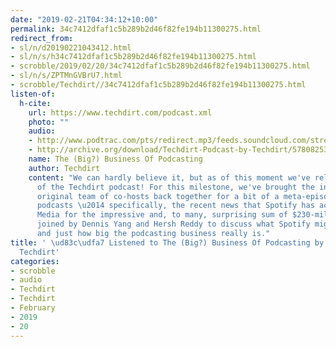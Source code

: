 ```yaml
---
date: "2019-02-21T04:34:12+10:00"
permalink: 34c7412dfaf1c5b289b2d46f82fe194b11300275.html
redirect_from:
- sl/n/d20190221043412.html
- sl/n/s/h34c7412dfaf1c5b289b2d46f82fe194b11300275.html
- scrobble/2019/02/20/34c7412dfaf1c5b289b2d46f82fe194b11300275.html
- sl/n/s/ZPTMnGVBrU7.html
- scrobble/Techdirt//34c7412dfaf1c5b289b2d46f82fe194b11300275.html
listen-of:
  h-cite:
    url: https://www.techdirt.com/podcast.xml
    photo: ""
    audio:
    - http://www.podtrac.com/pts/redirect.mp3/feeds.soundcloud.com/stream/578082534-techdirt-the-big-business-of-podcasting.mp3
    - http://archive.org/download/Techdirt-Podcast-by-Techdirt/578082534-techdirt-the-big-business-of-podcasting.mp3
    name: The (Big?) Business Of Podcasting
    author: Techdirt
    content: "We can hardly believe it, but as of this moment we've released 200 episodes
      of the Techdirt podcast! For this milestone, we've brought the increasingly-rare
      original team of co-hosts back together for a bit of a meta-episode all about
      podcasts \u2014 specifically, the recent news that Spotify has acquired Gimlet
      Media for the impressive and, to many, surprising sum of $230-million. Mike
      joined by Dennis Yang and Hersh Reddy to discuss what Spotify might be up to,
      and just how big the podcasting business really is."
title: ' \ud83c\udfa7 Listened to The (Big?) Business Of Podcasting by Techdirt From
  Techdirt'
categories:
- scrobble
- audio
- Techdirt
- Techdirt
- February
- 2019
- 20
---
```

